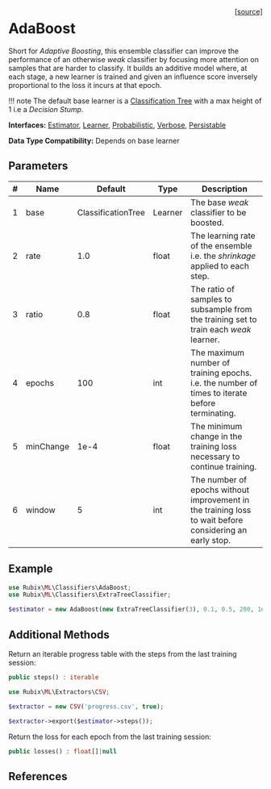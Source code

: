 <span style="float:right;"><a href="https://github.com/RubixML/ML/blob/master/src/Classifiers/AdaBoost.php">[source]</a></span>

# AdaBoost
Short for *Adaptive Boosting*, this ensemble classifier can improve the performance of an otherwise *weak* classifier by focusing more attention on samples that are harder to classify. It builds an additive model where, at each stage, a new learner is trained and given an influence score inversely proportional to the loss it incurs at that epoch.

!!! note
    The default base learner is a [Classification Tree](classification-tree.md) with a max height of 1 i.e a *Decision Stump*.

**Interfaces:** [Estimator](../estimator.md), [Learner](../learner.md), [Probabilistic](../probabilistic.md), [Verbose](../verbose.md), [Persistable](../persistable.md)

**Data Type Compatibility:** Depends on base learner

## Parameters
| # | Name | Default | Type | Description |
|---|---|---|---|---|
| 1 | base | ClassificationTree | Learner | The base *weak* classifier to be boosted. |
| 2 | rate | 1.0 | float | The learning rate of the ensemble i.e. the *shrinkage* applied to each step. |
| 3 | ratio | 0.8 | float | The ratio of samples to subsample from the training set to train each *weak* learner. |
| 4 | epochs | 100 | int | The maximum number of training epochs. i.e. the number of times to iterate before terminating. |
| 5 | minChange | 1e-4 | float | The minimum change in the training loss necessary to continue training. |
| 6 | window | 5 | int | The number of epochs without improvement in the training loss to wait before considering an early stop. |

## Example
```php
use Rubix\ML\Classifiers\AdaBoost;
use Rubix\ML\Classifiers\ExtraTreeClassifier;

$estimator = new AdaBoost(new ExtraTreeClassifier(3), 0.1, 0.5, 200, 1e-3, 10);
```

## Additional Methods
Return an iterable progress table with the steps from the last training session:
```php
public steps() : iterable
```

```php
use Rubix\ML\Extractors\CSV;

$extractor = new CSV('progress.csv', true);

$extractor->export($estimator->steps());
```

Return the loss for each epoch from the last training session:
```php
public losses() : float[]|null
```

## References
[^1]: Y. Freund et al. (1996). A Decision-theoretic Generalization of On-line Learning and an Application to Boosting.
[^2]: J. Zhu et al. (2006). Multi-class AdaBoost.
